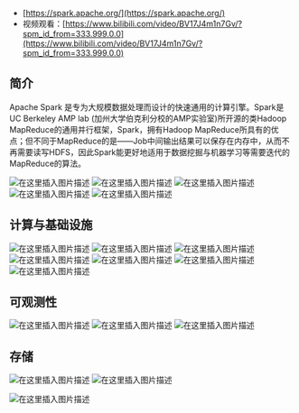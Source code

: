 

- [https://spark.apache.org/](https://spark.apache.org/)
- 视频观看：[https://www.bilibili.com/video/BV17J4m1n7Gv/?spm_id_from=333.999.0.0](https://www.bilibili.com/video/BV17J4m1n7Gv/?spm_id_from=333.999.0.0)

## 简介

Apache Spark 是专为大规模数据处理而设计的快速通用的计算引擎。Spark是UC Berkeley AMP lab (加州大学伯克利分校的AMP实验室)所开源的类Hadoop MapReduce的通用并行框架，Spark，拥有Hadoop MapReduce所具有的优点；但不同于MapReduce的是——Job中间输出结果可以保存在内存中，从而不再需要读写HDFS，因此Spark能更好地适用于数据挖掘与机器学习等需要迭代的MapReduce的算法。

![在这里插入图片描述](https://i-blog.csdnimg.cn/blog_migrate/8dcc368b1c3b8b54f655cd03472b4212.png)
![在这里插入图片描述](https://i-blog.csdnimg.cn/blog_migrate/9c39aef78e95478df1353dfc5bff179e.png)
![在这里插入图片描述](https://i-blog.csdnimg.cn/blog_migrate/657ad6dc2f014ca6730d69e6eda69251.png)
![在这里插入图片描述](https://i-blog.csdnimg.cn/blog_migrate/bc0ea9b178ec2203fc183036bfe343be.png)
![在这里插入图片描述](https://i-blog.csdnimg.cn/blog_migrate/7fff32cc04f96aa208d536f9732b2a6e.png)

## 计算与基础设施
![在这里插入图片描述](https://i-blog.csdnimg.cn/blog_migrate/3508efa73e59d6320390018947f030c3.png)
![在这里插入图片描述](https://i-blog.csdnimg.cn/blog_migrate/6b77985979d36a9d6d9bf35de56989cd.png)
![在这里插入图片描述](https://i-blog.csdnimg.cn/blog_migrate/cb16b64f1072f6e720c70c0ce6699e9a.png)
![在这里插入图片描述](https://i-blog.csdnimg.cn/blog_migrate/baac173cd6d4f334bb06bdf956e65042.png)
![在这里插入图片描述](https://i-blog.csdnimg.cn/blog_migrate/07fff219c615d0082a8fc1e389fe265e.png)
![在这里插入图片描述](https://i-blog.csdnimg.cn/blog_migrate/74d9caac3f8bc50ad23449a7e0a5df67.png)
![在这里插入图片描述](https://i-blog.csdnimg.cn/blog_migrate/577615420cb9c4606e62cb2dfae06b0a.png)
## 可观测性

![在这里插入图片描述](https://i-blog.csdnimg.cn/blog_migrate/9d7d51bcbfc9aa551860e255e5e8046c.png)
![在这里插入图片描述](https://i-blog.csdnimg.cn/blog_migrate/aefb97cf082ef5049c4994a06954d854.png)
![在这里插入图片描述](https://i-blog.csdnimg.cn/blog_migrate/37a2a8de003a3f979449810409a57e7f.png)

## 存储

![在这里插入图片描述](https://i-blog.csdnimg.cn/blog_migrate/5aaf6f5cca3ae114f4dcea78c655e231.png)
![在这里插入图片描述](https://i-blog.csdnimg.cn/blog_migrate/879c80328390553547242b62fc7a8abe.png)

![在这里插入图片描述](https://i-blog.csdnimg.cn/blog_migrate/e2513a4a6d1eb7469587d989ed0e8013.png)


